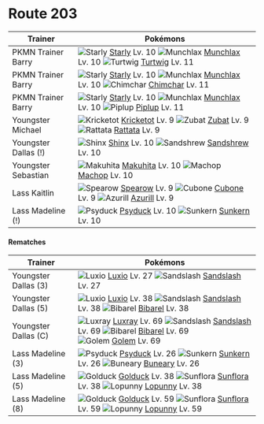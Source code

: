 # Route 203

Trainer                    | Pokémons
---                        | ---
PKMN Trainer Barry         | ![][396]  [Starly] Lv. 10  ![][446]  [Munchlax] Lv. 10  ![][387]  [Turtwig] Lv. 11
PKMN Trainer Barry         | ![][396]  [Starly] Lv. 10  ![][446]  [Munchlax] Lv. 10  ![][390]  [Chimchar] Lv. 11
PKMN Trainer Barry         | ![][396]  [Starly] Lv. 10  ![][446]  [Munchlax] Lv. 10  ![][393]  [Piplup] Lv. 11
Youngster Michael          | ![][401]  [Kricketot] Lv. 9  ![][041]  [Zubat] Lv. 9  ![][019]  [Rattata] Lv. 9
Youngster Dallas (!)       | ![][403]  [Shinx] Lv. 10  ![][027]  [Sandshrew] Lv. 10
Youngster Sebastian        | ![][296]  [Makuhita] Lv. 10  ![][066]  [Machop] Lv. 10
Lass Kaitlin               | ![][021]  [Spearow] Lv. 9  ![][104]  [Cubone] Lv. 9  ![][298]  [Azurill] Lv. 9
Lass Madeline (!)          | ![][054]  [Psyduck] Lv. 10  ![][191]  [Sunkern] Lv. 10

#### Rematches

Trainer                    | Pokémons
---                        | ---
Youngster Dallas (3)       | ![][404]  [Luxio] Lv. 27  ![][028]  [Sandslash] Lv. 27
Youngster Dallas (5)       | ![][404]  [Luxio] Lv. 38  ![][028]  [Sandslash] Lv. 38  ![][400]  [Bibarel] Lv. 38
Youngster Dallas (C)       | ![][405]  [Luxray] Lv. 69  ![][028]  [Sandslash] Lv. 69  ![][400]  [Bibarel] Lv. 69 <br> ![][076]  [Golem] Lv. 69
Lass Madeline (3)          | ![][054]  [Psyduck] Lv. 26  ![][191]  [Sunkern] Lv. 26  ![][427]  [Buneary] Lv. 26
Lass Madeline (5)          | ![][055]  [Golduck] Lv. 38  ![][192]  [Sunflora] Lv. 38  ![][428]  [Lopunny] Lv. 38
Lass Madeline (8)          | ![][055]  [Golduck] Lv. 59  ![][192]  [Sunflora] Lv. 59  ![][428]  [Lopunny] Lv. 59


[019]: https://raw.githubusercontent.com/PokeAPI/sprites/master/sprites/pokemon/19.png "Rattata"
[021]: https://raw.githubusercontent.com/PokeAPI/sprites/master/sprites/pokemon/21.png "Spearow"
[027]: https://raw.githubusercontent.com/PokeAPI/sprites/master/sprites/pokemon/27.png "Sandshrew"
[028]: https://raw.githubusercontent.com/PokeAPI/sprites/master/sprites/pokemon/28.png "Sandslash"
[041]: https://raw.githubusercontent.com/PokeAPI/sprites/master/sprites/pokemon/41.png "Zubat"
[054]: https://raw.githubusercontent.com/PokeAPI/sprites/master/sprites/pokemon/54.png "Psyduck"
[055]: https://raw.githubusercontent.com/PokeAPI/sprites/master/sprites/pokemon/55.png "Golduck"
[066]: https://raw.githubusercontent.com/PokeAPI/sprites/master/sprites/pokemon/66.png "Machop"
[076]: https://raw.githubusercontent.com/PokeAPI/sprites/master/sprites/pokemon/76.png "Golem"
[104]: https://raw.githubusercontent.com/PokeAPI/sprites/master/sprites/pokemon/104.png "Cubone"
[191]: https://raw.githubusercontent.com/PokeAPI/sprites/master/sprites/pokemon/191.png "Sunkern"
[192]: https://raw.githubusercontent.com/PokeAPI/sprites/master/sprites/pokemon/192.png "Sunflora"
[296]: https://raw.githubusercontent.com/PokeAPI/sprites/master/sprites/pokemon/296.png "Makuhita"
[298]: https://raw.githubusercontent.com/PokeAPI/sprites/master/sprites/pokemon/298.png "Azurill"
[387]: https://raw.githubusercontent.com/PokeAPI/sprites/master/sprites/pokemon/387.png "Turtwig"
[390]: https://raw.githubusercontent.com/PokeAPI/sprites/master/sprites/pokemon/390.png "Chimchar"
[393]: https://raw.githubusercontent.com/PokeAPI/sprites/master/sprites/pokemon/393.png "Piplup"
[396]: https://raw.githubusercontent.com/PokeAPI/sprites/master/sprites/pokemon/396.png "Starly"
[400]: https://raw.githubusercontent.com/PokeAPI/sprites/master/sprites/pokemon/400.png "Bibarel"
[401]: https://raw.githubusercontent.com/PokeAPI/sprites/master/sprites/pokemon/401.png "Kricketot"
[403]: https://raw.githubusercontent.com/PokeAPI/sprites/master/sprites/pokemon/403.png "Shinx"
[404]: https://raw.githubusercontent.com/PokeAPI/sprites/master/sprites/pokemon/404.png "Luxio"
[405]: https://raw.githubusercontent.com/PokeAPI/sprites/master/sprites/pokemon/405.png "Luxray"
[427]: https://raw.githubusercontent.com/PokeAPI/sprites/master/sprites/pokemon/427.png "Buneary"
[428]: https://raw.githubusercontent.com/PokeAPI/sprites/master/sprites/pokemon/428.png "Lopunny"
[446]: https://raw.githubusercontent.com/PokeAPI/sprites/master/sprites/pokemon/446.png "Munchlax"
[Rattata]: /pokemon_changes/019.md
[Spearow]: /pokemon_changes/021.md
[Sandshrew]: /pokemon_changes/027.md
[Sandslash]: /pokemon_changes/028.md
[Zubat]: /pokemon_changes/041.md
[Psyduck]: /pokemon_changes/054.md
[Golduck]: /pokemon_changes/055.md
[Machop]: /pokemon_changes/066.md
[Golem]: /pokemon_changes/076.md
[Cubone]: /pokemon_changes/104.md
[Sunkern]: /pokemon_changes/191.md
[Sunflora]: /pokemon_changes/192.md
[Makuhita]: /pokemon_changes/296.md
[Azurill]: /pokemon_changes/298.md
[Turtwig]: /pokemon_changes/387.md
[Chimchar]: /pokemon_changes/390.md
[Piplup]: /pokemon_changes/393.md
[Starly]: /pokemon_changes/396.md
[Bibarel]: /pokemon_changes/400.md
[Kricketot]: /pokemon_changes/401.md
[Shinx]: /pokemon_changes/403.md
[Luxio]: /pokemon_changes/404.md
[Luxray]: /pokemon_changes/405.md
[Buneary]: /pokemon_changes/427.md
[Lopunny]: /pokemon_changes/428.md
[Munchlax]: /pokemon_changes/446.md
